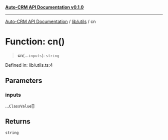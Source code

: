 [**Auto-CRM API Documentation v0.1.0**](../../../README.md)

***

[Auto-CRM API Documentation](../../../README.md) / [lib/utils](../README.md) / cn

# Function: cn()

> **cn**(...`inputs`): `string`

Defined in: lib/utils.ts:4

## Parameters

### inputs

...`ClassValue`[]

## Returns

`string`
